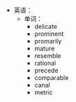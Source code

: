 - 英语：
	- 单词：
		- delicate
		- prominent
		- promarily
		- mature
		- resemble
		- rational
		- precede
		- comparable
		- canal
		- metric